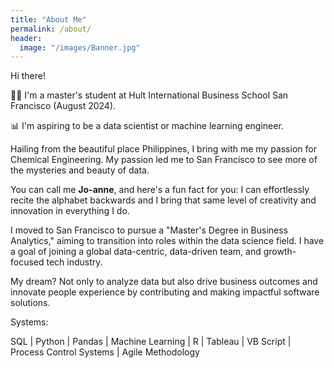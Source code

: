 ```yaml
---
title: "About Me"
permalink: /about/
header:
  image: "/images/Banner.jpg"
---
```

Hi there! 

👩‍💻 I'm a master's student at Hult International Business School San Francisco (August 2024).

📊 I'm aspiring to be a data scientist or machine learning engineer.

Hailing from the beautiful place Philippines, I bring with me my passion for Chemical Engineering. My passion led me to San Francisco to see more of the mysteries and beauty of data.

You can call me **Jo-anne**, and here's a fun fact for you: I can effortlessly recite the alphabet backwards and I bring that same level of creativity and innovation in everything I do.

I moved to San Francisco to pursue a "Master's Degree in Business Analytics," aiming to transition into roles within the data science field. I have a goal of joining a global data-centric, data-driven team, and growth-focused tech industry. 

My dream? Not only to analyze data but also drive business outcomes and innovate people experience by contributing and making impactful software solutions.

Systems:

SQL |
Python |
Pandas |
Machine Learning |
R |
Tableau |
VB Script |
Process Control Systems |
Agile Methodology
